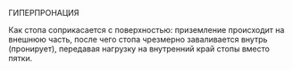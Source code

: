 ГИПЕРПРОНАЦИЯ

Как стопа соприкасается с поверхностью: приземление происходит на внешнюю часть, после чего стопа чрезмерно заваливается внутрь (пронирует), передавая нагрузку на внутренний край стопы вместо пятки.


